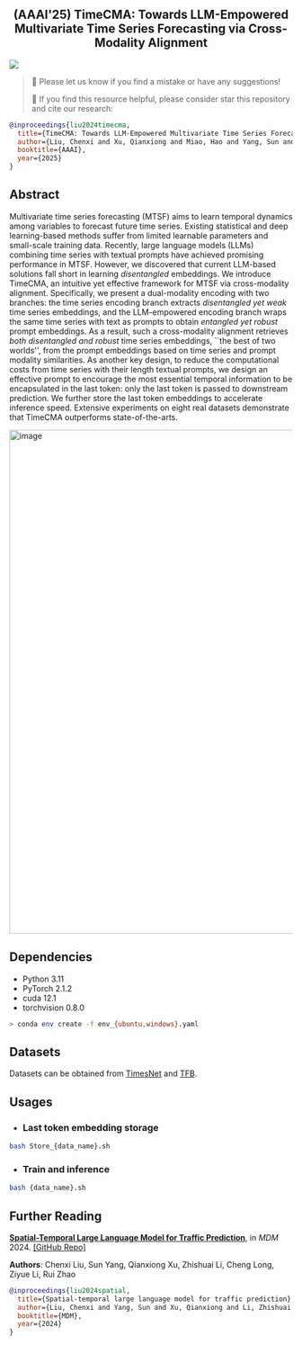 <div align="center">
  <!-- <h1><b> TimeCMA </b></h1> -->
  <!-- <h2><b> Time-CMA </b></h2> -->
  <h2><b> (AAAI'25) TimeCMA: Towards LLM-Empowered Multivariate Time Series Forecasting via Cross-Modality Alignment </b></h2>
</div>

[![](http://img.shields.io/badge/cs.LG-arXiv%3A2401.10134-B31B1B.svg)](https://arxiv.org/abs/2401.10134)

>
> 🙋 Please let us know if you find a mistake or have any suggestions!
> 
> 🌟 If you find this resource helpful, please consider star this repository and cite our research:

```bibtex
@inproceedings{liu2024timecma,
  title={TimeCMA: Towards LLM-Empowered Multivariate Time Series Forecasting via Cross-Modality Alignment},
  author={Liu, Chenxi and Xu, Qianxiong and Miao, Hao and Yang, Sun and Zhang, Lingzheng and Long, Cheng and Li, Ziyue and Zhao, Rui},
  booktitle={AAAI},
  year={2025}
}
```

## Abstract
Multivariate time series forecasting (MTSF) aims to learn temporal dynamics among variables to forecast future time series. Existing statistical and deep learning-based methods suffer from limited learnable parameters and small-scale training data. Recently, large language models (LLMs) combining time series with textual prompts have achieved promising performance in MTSF. However, we discovered that current LLM-based solutions fall short in learning *disentangled* embeddings. We introduce TimeCMA, an intuitive yet effective framework for MTSF via cross-modality alignment. Specifically, we present a dual-modality encoding with two branches: the time series encoding branch extracts *disentangled yet weak* time series embeddings, and the LLM-empowered encoding branch wraps the same time series with text as prompts to obtain *entangled yet robust* prompt embeddings. As a result, such a cross-modality alignment retrieves *both disentangled and robust* time series embeddings, ``the best of two worlds'', from the prompt embeddings based on time series and prompt modality similarities. As another key design, to reduce the computational costs from time series with their length textual prompts, we design an effective prompt to encourage the most essential temporal information to be encapsulated in the last token: only the last token is passed to downstream prediction. We further store the last token embeddings to accelerate inference speed. Extensive experiments on eight real datasets demonstrate that TimeCMA outperforms state-of-the-arts.

<img width="896" alt="image" src="https://github.com/user-attachments/assets/006904b8-931b-496a-b523-59180a2714bc" />

## Dependencies

* Python 3.11
* PyTorch 2.1.2
* cuda 12.1
* torchvision 0.8.0

```bash
> conda env create -f env_{ubuntu,windows}.yaml
```

## Datasets
Datasets can be obtained from [TimesNet](https://drive.google.com/drive/folders/13Cg1KYOlzM5C7K8gK8NfC-F3EYxkM3D2) and [TFB](https://drive.google.com/file/d/1vgpOmAygokoUt235piWKUjfwao6KwLv7/view).

## Usages
* ### Last token embedding storage

```bash
bash Store_{data_name}.sh
```

* ### Train and inference
   
```bash
bash {data_name}.sh
```

## Further Reading
[**Spatial-Temporal Large Language Model for Traffic Prediction**](https://arxiv.org/abs/2401.10134), in *MDM* 2024.
[\[GitHub Repo\]](https://github.com/ChenxiLiu-HNU/ST-LLM)

**Authors**: Chenxi Liu, Sun Yang, Qianxiong Xu, Zhishuai Li, Cheng Long, Ziyue Li, Rui Zhao

```bibtex
@inproceedings{liu2024spatial,
  title={Spatial-temporal large language model for traffic prediction},
  author={Liu, Chenxi and Yang, Sun and Xu, Qianxiong and Li, Zhishuai and Long, Cheng and Li, Ziyue and Zhao, Rui},
  booktitle={MDM},
  year={2024}
}
```
